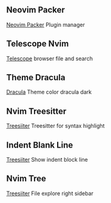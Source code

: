 ## Neovim Packer
[Neovim Packer](https://github.com/wbthomason/packer.nvim)
Plugin manager

## Telescope Nvim
[Telescope](https://github.com/nvim-telescope/telescope.nvim)
browser file and search

## Theme Dracula
[Dracula](https://draculatheme.com/vim)
Theme color dracula dark

## Nvim Treesitter
[Treesiiter](https://github.com/nvim-treesitter/nvim-treesitter)
Treesitter for syntax highlight


## Indent Blank Line
[Treesiiter](https://github.com/lukas-reineke/indent-blankline.nvim)
Show indent block line


## Nvim Tree
[Treesiiter](https://github.com/nvim-tree/nvim-tree.lua)
File explore right sidebar


